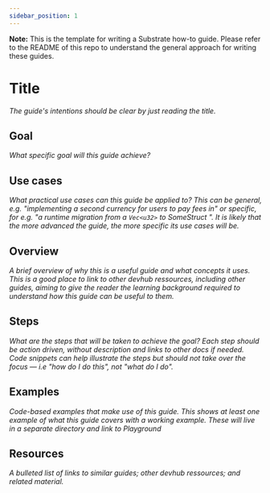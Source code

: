 ```yaml
---
sidebar_position: 1
---
```


**Note:** This is the template for writing a Substrate how-to guide. Please refer to the README of this repo to understand the general approach for writing these guides. 

# Title

*The guide's intentions should be clear by just reading the title.*

## Goal

*What specific goal will this guide achieve?*

## Use cases

*What practical use cases can this guide be applied to? This can be general, e.g. "implementing a second currency for users to pay fees in" or specific, for e.g. "a runtime migration from a `Vec<u32>` to SomeStruct ". It is likely that the more advanced the guide, the more specific its use cases will be.*

## Overview

*A brief overview of why this is a useful guide and what concepts it uses. This is a good place to link to other devhub ressources, including other guides, aiming to give the reader the learning background required to understand how this guide can be useful to them.*   

## Steps

*What are the steps that will be taken to achieve the goal? Each step should be action driven, without description and links to other docs if needed. Code snippets can help illustrate the steps but should not take over the focus &mdash; i.e "how do I do this", not "what do I do".*

## Examples

*Code-based examples that make use of this guide. This shows at least one example of what this guide covers with a working example. These will live in a separate directory and link to Playground*

## Resources

*A bulleted list of links to similar guides; other devhub ressources; and related material.*